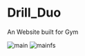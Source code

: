 # Drill_Duo


An Website built for Gym

![main](https://user-images.githubusercontent.com/76678833/172903525-9fda91a8-9f0b-4c8d-91ab-8e2192b8fe44.png)
![mainfs](https://user-images.githubusercontent.com/76678833/172903537-8c2796d3-0ed4-469b-8969-5eca011d5a56.png)
